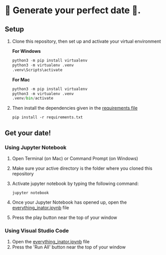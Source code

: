 # 🌹 Generate your perfect date 👄.

## Setup

1. Clone this repository, then set up and activate your virtual environment

   **For Windows**

   ```python
   python3 -m pip install virtualenv
   python3 -m virtualenv .venv
   .venv\Scripts\activate
   ```

   **For Mac**

   ```python
   python3 -m pip install virtualenv
   python3 -m virtualenv .venv
   .venv/bin/activate
   ```

2. Then install the dependencies given in the [requirements file](requirements.txt)

   ```
   pip install -r requirements.txt
   ```

## Get your date!

### Using Jupyter Notebook

1. Open Terminal (on Mac) or Command Prompt (on Windows)

2. Make sure your active directory is the folder where you cloned this repository

3. Activate jupyter notebook by typing the following command:

   ```
   jupyter notebook
   ```

4. Once your Jupyter Notebook has opened up, open the [everything_inator.ipynb](everything_inator.ipynb) file

5. Press the play button near the top of your window

### Using Visual Studio Code

1. Open the [everything_inator.ipynb](everything_inator.ipynb) file
2. Press the 'Run All' button near the top of your window
